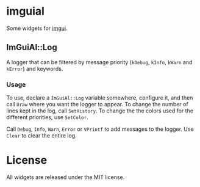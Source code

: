 # imguial
Some widgets for [imgui](https://github.com/ocornut/imgui).

## ImGuiAl::Log

A logger that can be filtered by message priority (`kDebug`, `kInfo`, `kWarn` and `kError`) and keywords.

### Usage

To use, declare a `ImGuiAl::Log` variable somewhere, configure it, and then call `Draw` where you want the logger to appear. To change the number of lines kept in the log, call `SetHistory`. To change the the colors used for the different priorities, use `SetColor`.

Call `Debug`, `Info`, `Warn`, `Error` or `VPrintf` to add messages to the logger. Use `Clear` to clear the entire log.

# License

All widgets are released under the MIT license.
